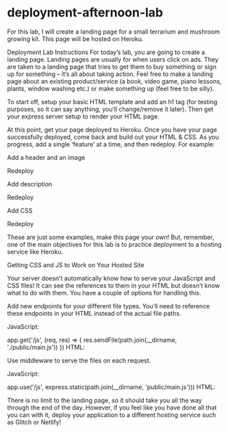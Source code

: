 # deployment-afternoon-lab

For this lab, I will create a landing page for a small terrarium and mushroom growing kit. This page will be hosted on Heroku.

Deployment Lab
Instructions
For today’s lab, you are going to create a landing page. Landing pages are usually for when users click on ads. They are taken to a landing page that tries to get them to buy something or sign up for something – it’s all about taking action. Feel free to make a landing page about an existing product/service (a book, video game, piano lessons, plants, window washing etc.) or make something up (feel free to be silly).

To start off, setup your basic HTML template and add an h1 tag (for testing purposes, so it can say anything, you’ll change/remove it later). Then get your express server setup to render your HTML page.

At this point, get your page deployed to Heroku. Once you have your page successfully deployed, come back and build out your HTML & CSS. As you progress, add a single ‘feature’ at a time, and then redeploy. For example:

Add a header and an image

Redeploy

Add description

Redeploy

Add CSS

Redeploy

These are just some examples, make this page your own! But, remember, one of the main objectives for this lab is to practice deployment to a hosting service like Heroku.

Getting CSS and JS to Work on Your Hosted Site

Your server doesn’t automatically know how to serve your JavaScript and CSS files! It can see the references to them in your HTML but doesn’t know what to do with them. You have a couple of options for handling this.

Add new endpoints for your different file types. You’ll need to reference these endpoints in your HTML instead of the actual file paths.

JavaScript:

app.get('/js', (req, res) => {
  res.sendFile(path.join(__dirname, './public/main.js'))
})
HTML:

<script src="/js"></script>
Use middleware to serve the files on each request.

JavaScript:

app.use('/js', express.static(path.join(__dirname, 'public/main.js')))
HTML:

<script src="/js"></script>
There is no limit to the landing page, so it should take you all the way through the end of the day. However, if you feel like you have done all that you can with it, deploy your application to a different hosting service such as Glitch or Netlify!